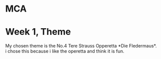 <!DOCTYPE html>
<html lang="en">
  <head>
    <!--
    <title> INFOST4013 Portfolio </title> 
    -->
  </head>

  <body> 
    
# MCA

<h1> Week 1, Theme </h1>

<p> My chosen theme is the No.4 Tere Strauss Opperetta *Die Fledermaus*. <br>i chose this because i like the operetta and think it is fun.</p>


  </body>
  
</html>



